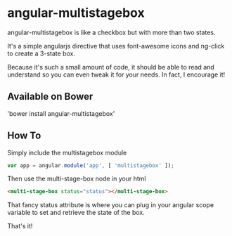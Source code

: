 angular-multistagebox
=====

angular-multistagebox is like a checkbox but with more than two states.

It's a simple angularjs directive that uses font-awesome icons and ng-click to create a 3-state box.

Because it's such a small amount of code, it should be able to read and understand so you can even tweak it for your needs.  In fact, I encourage it!

Available on Bower
-----

'bower install angular-multistagebox'

How To
-----
Simply include the multistagebox module

```javascript
var app = angular.module('app', [ 'multistagebox' ]);
```

Then use the multi-stage-box node in your html

```html
<multi-stage-box status="status"></multi-stage-box>
```

That fancy status attribute is where you can plug in your angular scope variable to set and retrieve the state of the box.

That's it!